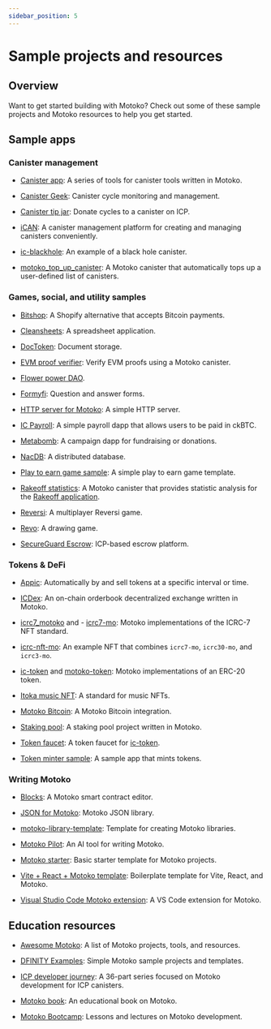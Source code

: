 ```yaml
---
sidebar_position: 5
---
```


# Sample projects and resources

## Overview

Want to get started building with Motoko? Check out some of these sample projects and Motoko resources to help you get started.

## Sample apps

### Canister management

- [Canister app](https://github.com/canister-app): A series of tools for canister tools written in Motoko.

- [Canister Geek](https://github.com/usergeek/canistergeek-ic-motoko): Canister cycle monitoring and management.

- [Canister tip jar](https://github.com/ninegua/tipjar): Donate cycles to a canister on ICP.

- [iCAN](https://github.com/PrimLabs/iCAN): A canister management platform for creating and managing canisters conveniently.

- [ic-blackhole](https://github.com/ninegua/ic-blackhole): An example of a black hole canister.

- [motoko_top_up_canister](https://github.com/ORIGYN-SA/motoko_top_up_canister): A Motoko canister that automatically tops up a user-defined list of canisters.

### Games, social, and utility samples

- [Bitshop](https://github.com/lukasvozda/bitshop): A Shopify alternative that accepts Bitcoin payments.

- [Cleansheets](https://github.com/matthewhammer/cleansheets): A spreadsheet application.

- [DocToken](https://github.com/ava-vs/doctoken): Document storage.

- [EVM proof verifier](https://github.com/horizonx-tech/evm-proof-verifier-motoko): Verify EVM proofs using a Motoko canister.

- [Flower power DAO](https://github.com/flowerpowerdao/power-equalizer-v3).

- [Formyfi](https://github.com/Talentum-id/formify): Question and answer forms.

- [HTTP server for Motoko](https://github.com/krpeacock/server): A simple HTTP server.

- [IC Payroll](https://github.com/cosmasken/ic-payroll): A simple payroll dapp that allows users to be paid in ckBTC.

- [Metabomb](https://github.com/av1ctor/metamob): A campaign dapp for fundraising or donations.

- [NacDB](https://github.com/vporton/NacDB): A distributed database.

- [Play to earn game sample](https://github.com/therealbryanho/IC-Code-Sample-Unity-Play-to-Earn-Game): A simple play to earn game template.

- [Rakeoff statistics](https://github.com/rakeoff-labs/rakeoff_statistics): A Motoko canister that provides statistic analysis for the [Rakeoff application](https://app.rakeoff.io/).

- [Reversi](https://github.com/ninegua/reversi): A multiplayer Reversi game.

- [Revo](https://github.com/DepartureLabsIC/revo): A drawing game.

- [SecureGuard Escrow](https://github.com/bix-tech/secure-guard-escrow): ICP-based escrow platform.

### Tokens & DeFi

- [Appic](https://github.com/Appic-Solutions/Auto_Investment): Automatically by and sell tokens at a specific interval or time.

- [ICDex](https://github.com/iclighthouse/ICDex): An on-chain orderbook decentralized exchange written in Motoko.

- [icrc7_motoko](https://github.com/noku-team/icrc7_motoko) and - [icrc7-mo](https://github.com/PanIndustrial-Org/icrc7.mo): Motoko implementations of the ICRC-7 NFT standard.

- [icrc-nft-mo](https://github.com/PanIndustrial-Org/icrc_nft.mo): An example NFT that combines `icrc7-mo`, `icrc30-mo`, and `icrc3-mo`.

- [ic-token](https://github.com/rocklabs-io/ic-token) and [motoko-token](https://github.com/enzoh/motoko-token): Motoko implementations of an ERC-20 token.

- [Itoka music NFT](https://github.com/Itoka-DAO/itoka-music-nft-standard): A standard for music NFTs.

- [Motoko Bitcoin](https://github.com/tgalal/motoko-bitcoin): A Motoko Bitcoin integration.

- [Staking pool](https://github.com/ICTO-Labs/staking-pool): A staking pool project written in Motoko.

- [Token faucet](https://github.com/rocklabs-io/token-faucet): A token faucet for [ic-token](https://github.com/rocklabs-io/ic-token).

- [Token minter sample](https://github.com/icpipeline-framework/mbt): A sample app that mints tokens.

### Writing Motoko

- [Blocks](https://blocks-editor.github.io/blocks/): A Motoko smart contract editor.

- [JSON for Motoko](https://github.com/aviate-labs/json.mo): Motoko JSON library.

- [motoko-library-template](https://github.com/kritzcreek/motoko-library-template): Template for creating Motoko libraries.

- [Motoko Pilot](https://d7dm6-sqaaa-aaaag-qcgma-cai.icp0.io/): An AI tool for writing Motoko.

- [Motoko starter](https://github.com/motoko-bootcamp/motoko-starter): Basic starter template for Motoko projects.

- [Vite + React + Motoko template](https://github.com/rvanasa/vite-react-motoko): Boilerplate template for Vite, React, and Motoko.

- [Visual Studio Code Motoko extension](https://github.com/dfinity/vscode-motoko): A VS Code extension for Motoko.


## Education resources

- [Awesome Motoko](https://github.com/ic123-xyz/awesome-motoko): A list of Motoko projects, tools, and resources.

- [DFINITY Examples](https://github.com/dfinity/examples/tree/master/motoko): Simple Motoko sample projects and templates.

- [ICP developer journey](https://internetcomputer.org/docs/current/tutorials/developer-journey/): A 36-part series focused on Motoko development for ICP canisters.

- [Motoko book](https://github.com/Web3NL/motoko-book): An educational book on Motoko.

- [Motoko Bootcamp](https://github.com/motoko-bootcamp/education): Lessons and lectures on Motoko development.
